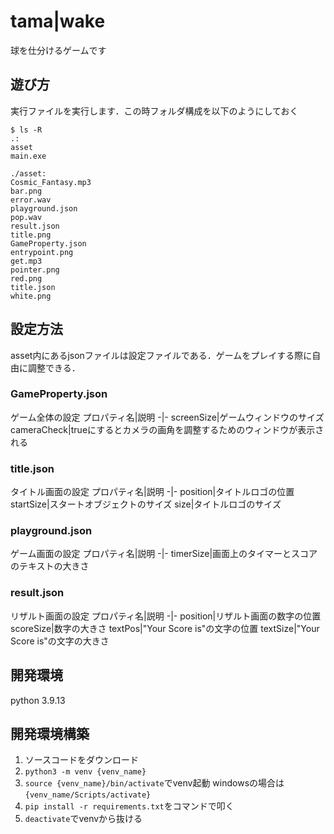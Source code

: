 # tama|wake
球を仕分けるゲームです

## 遊び方
実行ファイルを実行します．この時フォルダ構成を以下のようにしておく
```
$ ls -R
.:
asset
main.exe

./asset:
Cosmic_Fantasy.mp3
bar.png
error.wav
playground.json
pop.wav
result.json
title.png
GameProperty.json
entrypoint.png
get.mp3
pointer.png
red.png
title.json
white.png
```

## 設定方法
asset内にあるjsonファイルは設定ファイルである．ゲームをプレイする際に自由に調整できる．
### GameProperty.json
ゲーム全体の設定
プロパティ名|説明
-|-
screenSize|ゲームウィンドウのサイズ
cameraCheck|trueにするとカメラの画角を調整するためのウィンドウが表示される

### title.json
タイトル画面の設定
プロパティ名|説明
-|-
position|タイトルロゴの位置
startSize|スタートオブジェクトのサイズ
size|タイトルロゴのサイズ

### playground.json
ゲーム画面の設定
プロパティ名|説明
-|-
timerSize|画面上のタイマーとスコアのテキストの大きさ

### result.json
リザルト画面の設定
プロパティ名|説明
-|-
position|リザルト画面の数字の位置
scoreSize|数字の大きさ
textPos|"Your Score is"の文字の位置
textSize|"Your Score is"の文字の大きさ

## 開発環境
python 3.9.13

## 開発環境構築
1. ソースコードをダウンロード
1. `python3 -m venv {venv_name}`
1. `source {venv_name}/bin/activate`でvenv起動 windowsの場合は`{venv_name/Scripts/activate}`
1. `pip install -r requirements.txt`をコマンドで叩く
1. `deactivate`でvenvから抜ける
